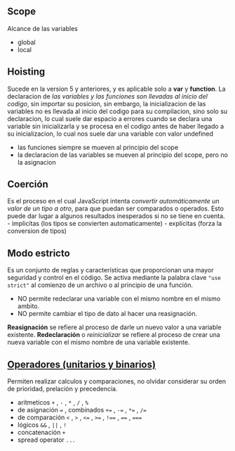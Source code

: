 
## Scope

Alcance de las variables
 - global
 - local


## Hoisting

Sucede en la version 5 y anteriores, y es aplicable solo a __var__ y __function__. La declaracion de _las variables y las funciones son llevadas al inicio del codigo_, sin importar su posicion, sin embargo, la inicializacion de las variables no es llevada al inicio del codigo para su compilacion, sino solo su declaracion, lo cual suele dar espacio a errores cuando se declara una variable sin inicializarla y se procesa en el codigo antes de haber llegado a su inicializacion, lo cual nos suele dar una variable con valor undefined
 - las funciones siempre se mueven al principio del scope
 - la declaracion de las variables se mueven al principio del scope, pero no la asignacion


## Coerción

Es el proceso en el cual JavaScript intenta _convertir automáticamente un valor de un tipo a otro_, para que puedan ser comparados o operados. Esto puede dar lugar a algunos resultados inesperados si no se tiene en cuenta.
    - implicitas (los tipos se convierten automaticamente)
    - explicitas (forza la conversion de tipos)


## Modo estricto

Es un conjunto de reglas y características que proporcionan una mayor seguridad y control en el código. Se activa mediante la palabra clave ```"use strict"``` al comienzo de un archivo o al principio de una función.
 - NO permite redeclarar una variable con el mismo nombre en el mismo ambito.
 - NO permite cambiar el tipo de dato al hacer una reasignación.


__Reasignación__ se refiere al proceso de darle un nuevo valor a una variable existente.
__Redeclaración__ o _reinicializar_ se refiere al proceso de crear una nueva variable con el mismo nombre de una variable existente.


## [Operadores (unitarios y binarios)](https://developer.mozilla.org/en-US/docs/Web/JavaScript/Guide/Expressions_and_Operators)

Permiten realizar calculos y comparaciones, no olvidar considerar su orden de prioridad, prelación y precedencia.
 - aritmeticos      ```+``` , ```-``` , ```*``` , ```/``` , ```%```
 - de asignación    ```=``` , combinados ```+=``` , ```-=``` , ```*=``` , ```/=```
 - de comparación   ```<``` , ```>``` , ```<=``` , ```>=``` , ```!==``` , ```==``` , ```===```
 - lógicos          ```&&``` , ```||``` , ```!```
 - concatenación    ```+```
 - spread operator   ```...```

